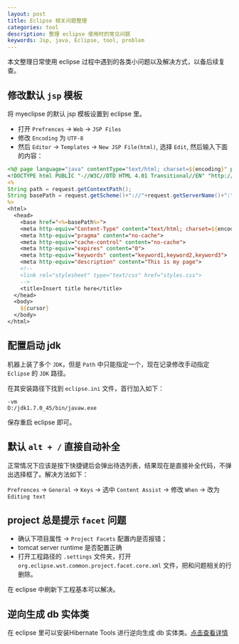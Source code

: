 ```yaml
---
layout: post
title: Eclipse 相关问题整理
categories: tool
description: 整理 eclipse 使用时的常见问题
keywords: Jsp, java, Eclipse, tool, problem
---
```


本文整理日常使用 eclipse 过程中遇到的各类小问题以及解决方式，以备后续复查。

## 修改默认 `jsp` 模板

将 myeclipse 的默认 jsp 模板设置到 eclipse 里。

- 打开 `Prefrences` -> `Web` -> `JSP Files`
- 修改 `Encoding` 为 `UTF-8`
- 然后 `Editor` -> `Templates` -> `New JSP File(html)`, 选择 `Edit`, 然后输入下面的内容：

```jsp
<%@ page language="java" contentType="text/html; charset=${encoding}" pageEncoding="${encoding}"%>
<!DOCTYPE html PUBLIC "-//W3C//DTD HTML 4.01 Transitional//EN" "http://www.w3.org/TR/html4/loose.dtd">
<%
String path = request.getContextPath();
String basePath = request.getScheme()+"://"+request.getServerName()+":"+request.getServerPort()+path+"/";
%>
<html>
  <head>
    <base href="<%=basePath%>">
    <meta http-equiv="Content-Type" content="text/html; charset=${encoding}">
    <meta http-equiv="pragma" content="no-cache">
    <meta http-equiv="cache-control" content="no-cache">
    <meta http-equiv="expires" content="0">    
    <meta http-equiv="keywords" content="keyword1,keyword2,keyword3">
    <meta http-equiv="description" content="This is my page">
    <!--
    <link rel="stylesheet" type="text/css" href="styles.css">
    -->
    <title>Insert title here</title>
  </head>
  <body>
    ${cursor}
  </body>
</html>
```

## 配置启动 jdk

机器上装了多个 `JDK`，但是 `Path` 中只能指定一个，现在记录修改手动指定 `Eclipse` 的 `JDK` 路径。

在其安装路径下找到 `eclipse.ini` 文件，首行加入如下：

```
-vm
D:/jdk1.7.0_45/bin/javaw.exe
```

保存重启 eclipse 即可。

## 默认 `alt + /` 直接自动补全

正常情况下应该是按下快捷键后会弹出待选列表，结果现在是直接补全代码，不弹出选择框了。解决方法如下：

`Prefrences` -> `General` -> `Keys` -> 选中 `Content Assist` -> 修改 `When` -> 改为 `Editing text`

## project 总是提示 `facet` 问题

- 确认下项目属性 -> `Project Facets` 配置内是否报错；
- tomcat server runtime 是否配置正确
- 打开工程路径的 `.settings` 文件夹，打开 `org.eclipse.wst.common.project.facet.core.xml` 文件，把和问题相关的行删除。

在 eclipse 中刷新下工程基本可以解决。

## 逆向生成 db 实体类

在 eclipse 里可以安装Hibernate Tools 进行逆向生成 db 实体类。[点击查看详情](/images/posts/eclipse_orm.jpg)
